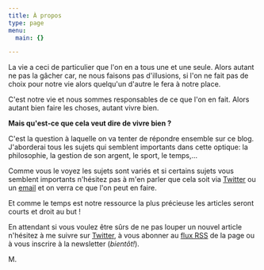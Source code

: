 ```yaml
---
title: À propos
type: page
menu:
  main: {}

---
```


La vie a ceci de particulier que l'on en a tous une et une seule. Alors autant ne pas la gâcher car, ne nous faisons pas d'illusions, si l'on ne fait pas de choix pour notre vie alors quelqu'un d'autre le fera à notre place.

C'est notre vie et nous sommes responsables de ce que l'on en fait. Alors autant bien faire les choses, autant vivre bien.

**Mais qu'est-ce que cela veut dire de vivre bien ?**

C'est la question à laquelle on va tenter de répondre ensemble sur ce blog. J'aborderai tous les sujets qui semblent importants dans cette optique: la philosophie, la gestion de son argent, le sport, le temps,…

Comme vous le voyez les sujets sont variés et si certains sujets vous semblent importants n'hésitez pas à m'en parler que cela soit via [Twitter](https://twitter.com/vivrebien1) ou un [email](mailto:m@vivrebien.fr) et on verra ce que l'on peut en faire.

Et comme le temps est notre ressource la plus précieuse les articles seront courts et droit au but !

En attendant si vous voulez être sûrs de ne pas louper un nouvel article n'hésitez à me suivre sur [Twitter](https://twitter.com/vivrebien1), à vous abonner au [flux RSS](/index.xml) de la page ou à vous inscrire à la newsletter (*bientôt!*).

M.
